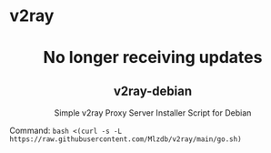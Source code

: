 # v2ray

<h1 align="center">No longer receiving updates</h1>

<h2 align="center">v2ray-debian</h2>

<p align="center">Simple v2ray Proxy Server Installer Script for Debian</p>

Command:
`bash <(curl -s -L https://raw.githubusercontent.com/Mlzdb/v2ray/main/go.sh)`








